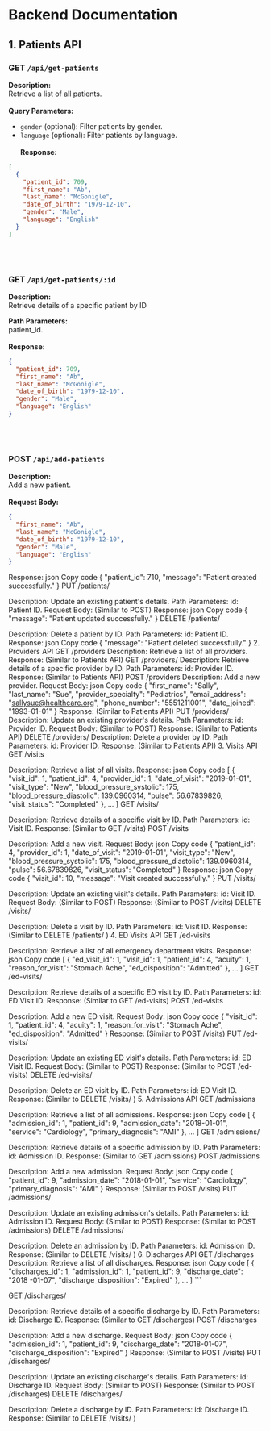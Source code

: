 # Backend Documentation

## 1. Patients API
### GET `/api/get-patients`

**Description:**<br>
Retrieve a list of all patients.<br/><br/>
**Query Parameters:**<br>
- `gender` (optional): Filter patients by gender.
- `language` (optional): Filter patients by language.<br><br>**Response:**
```json
[
  {
    "patient_id": 709,
    "first_name": "Ab",
    "last_name": "McGonigle",
    "date_of_birth": "1979-12-10",
    "gender": "Male",
    "language": "English"
  }
]
```
<br/><br/>
### GET `/api/get-patients/:id`

**Description:**<br/>
Retrieve details of a specific patient by ID <br/>

**Path Parameters:**<br/>
patient_id.<br/><br/>
**Response:**

```json
{
  "patient_id": 709,
  "first_name": "Ab",
  "last_name": "McGonigle",
  "date_of_birth": "1979-12-10",
  "gender": "Male",
  "language": "English"
}
```

<br><br>
### POST `/api/add-patients`

**Description:**<br>
Add a new patient.
<br><br/>
**Request Body:**
```json
{
  "first_name": "Ab",
  "last_name": "McGonigle",
  "date_of_birth": "1979-12-10",
  "gender": "Male",
  "language": "English"
}
```

Response:
json
Copy code
{
  "patient_id": 710,
  "message": "Patient created successfully."
}
PUT /patients/

Description: Update an existing patient's details.
Path Parameters:
id: Patient ID.
Request Body: (Similar to POST)
Response:
json
Copy code
{
  "message": "Patient updated successfully."
}
DELETE /patients/

Description: Delete a patient by ID.
Path Parameters:
id: Patient ID.
Response:
json
Copy code
{
  "message": "Patient deleted successfully."
}
2. Providers API
GET /providers
Description: Retrieve a list of all providers.
Response: (Similar to Patients API)
GET /providers/
Description: Retrieve details of a specific provider by ID.
Path Parameters:
id: Provider ID.
Response: (Similar to Patients API)
POST /providers
Description: Add a new provider.
Request Body:
json
Copy code
{
  "first_name": "Sally",
  "last_name": "Sue",
  "provider_specialty": "Pediatrics",
  "email_address": "sallysue@healthcare.org",
  "phone_number": "5551211001",
  "date_joined": "1993-01-01"
}
Response: (Similar to Patients API)
PUT /providers/
Description: Update an existing provider's details.
Path Parameters:
id: Provider ID.
Request Body: (Similar to POST)
Response: (Similar to Patients API)
DELETE /providers/
Description: Delete a provider by ID.
Path Parameters:
id: Provider ID.
Response: (Similar to Patients API)
3. Visits API
GET /visits

Description: Retrieve a list of all visits.
Response:
json
Copy code
[
  {
    "visit_id": 1,
    "patient_id": 4,
    "provider_id": 1,
    "date_of_visit": "2019-01-01",
    "visit_type": "New",
    "blood_pressure_systolic": 175,
    "blood_pressure_diastolic": 139.0960314,
    "pulse": 56.67839826,
    "visit_status": "Completed"
  },
  ...
]
GET /visits/

Description: Retrieve details of a specific visit by ID.
Path Parameters:
id: Visit ID.
Response: (Similar to GET /visits)
POST /visits

Description: Add a new visit.
Request Body:
json
Copy code
{
  "patient_id": 4,
  "provider_id": 1,
  "date_of_visit": "2019-01-01",
  "visit_type": "New",
  "blood_pressure_systolic": 175,
  "blood_pressure_diastolic": 139.0960314,
  "pulse": 56.67839826,
  "visit_status": "Completed"
}
Response:
json
Copy code
{
  "visit_id": 10,
  "message": "Visit created successfully."
}
PUT /visits/

Description: Update an existing visit's details.
Path Parameters:
id: Visit ID.
Request Body: (Similar to POST)
Response: (Similar to POST /visits)
DELETE /visits/

Description: Delete a visit by ID.
Path Parameters:
id: Visit ID.
Response: (Similar to DELETE /patients/
)
4. ED Visits API
GET /ed-visits

Description: Retrieve a list of all emergency department visits.
Response:
json
Copy code
[
  {
    "ed_visit_id": 1,
    "visit_id": 1,
    "patient_id": 4,
    "acuity": 1,
    "reason_for_visit": "Stomach Ache",
    "ed_disposition": "Admitted"
  },
  ...
]
GET /ed-visits/

Description: Retrieve details of a specific ED visit by ID.
Path Parameters:
id: ED Visit ID.
Response: (Similar to GET /ed-visits)
POST /ed-visits

Description: Add a new ED visit.
Request Body:
json
Copy code
{
  "visit_id": 1,
  "patient_id": 4,
  "acuity": 1,
  "reason_for_visit": "Stomach Ache",
  "ed_disposition": "Admitted"
}
Response: (Similar to POST /visits)
PUT /ed-visits/

Description: Update an existing ED visit's details.
Path Parameters:
id: ED Visit ID.
Request Body: (Similar to POST)
Response: (Similar to POST /ed-visits)
DELETE /ed-visits/

Description: Delete an ED visit by ID.
Path Parameters:
id: ED Visit ID.
Response: (Similar to DELETE /visits/
)
5. Admissions API
GET /admissions

Description: Retrieve a list of all admissions.
Response:
json
Copy code
[
  {
    "admission_id": 1,
    "patient_id": 9,
    "admission_date": "2018-01-01",
    "service": "Cardiology",
    "primary_diagnosis": "AMI"
  },
  ...
]
GET /admissions/

Description: Retrieve details of a specific admission by ID.
Path Parameters:
id: Admission ID.
Response: (Similar to GET /admissions)
POST /admissions

Description: Add a new admission.
Request Body:
json
Copy code
{
  "patient_id": 9,
  "admission_date": "2018-01-01",
  "service": "Cardiology",
  "primary_diagnosis": "AMI"
}
Response: (Similar to POST /visits)
PUT /admissions/

Description: Update an existing admission's details.
Path Parameters:
id: Admission ID.
Request Body: (Similar to POST)
Response: (Similar to POST /admissions)
DELETE /admissions/

Description: Delete an admission by ID.
Path Parameters:
id: Admission ID.
Response: (Similar to DELETE /visits/
)
6. Discharges API
GET /discharges
Description: Retrieve a list of all discharges.
Response:
json
Copy code
[
  {
    "discharges_id": 1,
    "admission_id": 1,
    "patient_id": 9,
    "discharge_date": "2018
-01-07", "discharge_disposition": "Expired" }, ... ] ```

GET /discharges/

Description: Retrieve details of a specific discharge by ID.
Path Parameters:
id: Discharge ID.
Response: (Similar to GET /discharges)
POST /discharges

Description: Add a new discharge.
Request Body:
json
Copy code
{
  "admission_id": 1,
  "patient_id": 9,
  "discharge_date": "2018-01-07",
  "discharge_disposition": "Expired"
}
Response: (Similar to POST /visits)
PUT /discharges/

Description: Update an existing discharge's details.
Path Parameters:
id: Discharge ID.
Request Body: (Similar to POST)
Response: (Similar to POST /discharges)
DELETE /discharges/

Description: Delete a discharge by ID.
Path Parameters:
id: Discharge ID.
Response: (Similar to DELETE /visits/
)
